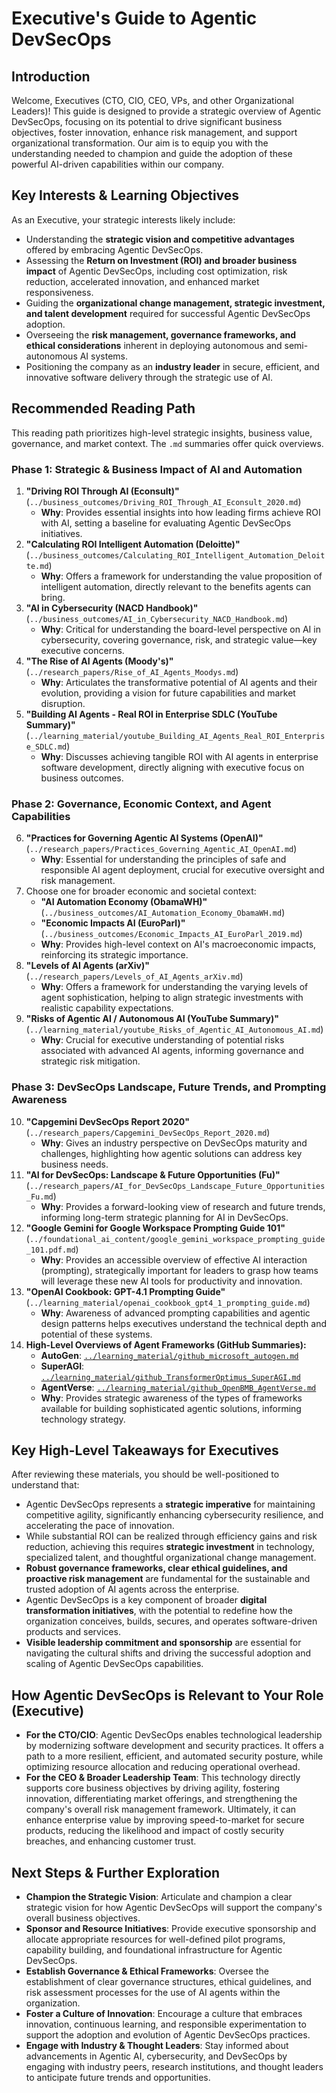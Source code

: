 # Executive's Guide to Agentic DevSecOps

## Introduction
Welcome, Executives (CTO, CIO, CEO, VPs, and other Organizational Leaders)! This guide is designed to provide a strategic overview of Agentic DevSecOps, focusing on its potential to drive significant business objectives, foster innovation, enhance risk management, and support organizational transformation. Our aim is to equip you with the understanding needed to champion and guide the adoption of these powerful AI-driven capabilities within our company.

## Key Interests & Learning Objectives

As an Executive, your strategic interests likely include:
-   Understanding the **strategic vision and competitive advantages** offered by embracing Agentic DevSecOps.
-   Assessing the **Return on Investment (ROI) and broader business impact** of Agentic DevSecOps, including cost optimization, risk reduction, accelerated innovation, and enhanced market responsiveness.
-   Guiding the **organizational change management, strategic investment, and talent development** required for successful Agentic DevSecOps adoption.
-   Overseeing the **risk management, governance frameworks, and ethical considerations** inherent in deploying autonomous and semi-autonomous AI systems.
-   Positioning the company as an **industry leader** in secure, efficient, and innovative software delivery through the strategic use of AI.

## Recommended Reading Path

This reading path prioritizes high-level strategic insights, business value, governance, and market context. The `.md` summaries offer quick overviews.

### Phase 1: Strategic & Business Impact of AI and Automation
1.  **"Driving ROI Through AI (Econsult)"** (`../business_outcomes/Driving_ROI_Through_AI_Econsult_2020.md`)
    *   **Why**: Provides essential insights into how leading firms achieve ROI with AI, setting a baseline for evaluating Agentic DevSecOps initiatives.
2.  **"Calculating ROI Intelligent Automation (Deloitte)"** (`../business_outcomes/Calculating_ROI_Intelligent_Automation_Deloitte.md`)
    *   **Why**: Offers a framework for understanding the value proposition of intelligent automation, directly relevant to the benefits agents can bring.
3.  **"AI in Cybersecurity (NACD Handbook)"** (`../business_outcomes/AI_in_Cybersecurity_NACD_Handbook.md`)
    *   **Why**: Critical for understanding the board-level perspective on AI in cybersecurity, covering governance, risk, and strategic value—key executive concerns.
4.  **"The Rise of AI Agents (Moody's)"** (`../research_papers/Rise_of_AI_Agents_Moodys.md`)
    *   **Why**: Articulates the transformative potential of AI agents and their evolution, providing a vision for future capabilities and market disruption.
5.  **"Building AI Agents - Real ROI in Enterprise SDLC (YouTube Summary)"** (`../learning_material/youtube_Building_AI_Agents_Real_ROI_Enterprise_SDLC.md`)
    *   **Why**: Discusses achieving tangible ROI with AI agents in enterprise software development, directly aligning with executive focus on business outcomes.

### Phase 2: Governance, Economic Context, and Agent Capabilities
6.  **"Practices for Governing Agentic AI Systems (OpenAI)"** (`../research_papers/Practices_Governing_Agentic_AI_OpenAI.md`)
    *   **Why**: Essential for understanding the principles of safe and responsible AI agent deployment, crucial for executive oversight and risk management.
7.  Choose one for broader economic and societal context:
    *   **"AI Automation Economy (ObamaWH)"** (`../business_outcomes/AI_Automation_Economy_ObamaWH.md`)
    *   **"Economic Impacts AI (EuroParl)"** (`../business_outcomes/Economic_Impacts_AI_EuroParl_2019.md`)
    *   **Why**: Provides high-level context on AI's macroeconomic impacts, reinforcing its strategic importance.
8.  **"Levels of AI Agents (arXiv)"** (`../research_papers/Levels_of_AI_Agents_arXiv.md`)
    *   **Why**: Offers a framework for understanding the varying levels of agent sophistication, helping to align strategic investments with realistic capability expectations.
9.  **"Risks of Agentic AI / Autonomous AI (YouTube Summary)"** (`../learning_material/youtube_Risks_of_Agentic_AI_Autonomous_AI.md`)
    *   **Why**: Crucial for executive understanding of potential risks associated with advanced AI agents, informing governance and strategic risk mitigation.

### Phase 3: DevSecOps Landscape, Future Trends, and Prompting Awareness
10. **"Capgemini DevSecOps Report 2020"** (`../research_papers/Capgemini_DevSecOps_Report_2020.md`)
    *   **Why**: Gives an industry perspective on DevSecOps maturity and challenges, highlighting how agentic solutions can address key business needs.
11. **"AI for DevSecOps: Landscape & Future Opportunities (Fu)"** (`../research_papers/AI_for_DevSecOps_Landscape_Future_Opportunities_Fu.md`)
    *   **Why**: Provides a forward-looking view of research and future trends, informing long-term strategic planning for AI in DevSecOps.
12. **"Google Gemini for Google Workspace Prompting Guide 101"** (`../foundational_ai_content/google_gemini_workspace_prompting_guide_101.pdf.md`)
    *   **Why**: Provides an accessible overview of effective AI interaction (prompting), strategically important for leaders to grasp how teams will leverage these new AI tools for productivity and innovation.
13. **"OpenAI Cookbook: GPT-4.1 Prompting Guide"** (`../learning_material/openai_cookbook_gpt4_1_prompting_guide.md`)
    *   **Why**: Awareness of advanced prompting capabilities and agentic design patterns helps executives understand the technical depth and potential of these systems.
14. **High-Level Overviews of Agent Frameworks (GitHub Summaries):**
    *   **AutoGen**: [`../learning_material/github_microsoft_autogen.md`](../learning_material/github_microsoft_autogen.md)
    *   **SuperAGI**: [`../learning_material/github_TransformerOptimus_SuperAGI.md`](../learning_material/github_TransformerOptimus_SuperAGI.md)
    *   **AgentVerse**: [`../learning_material/github_OpenBMB_AgentVerse.md`](../learning_material/github_OpenBMB_AgentVerse.md)
    *   **Why**: Provides strategic awareness of the types of frameworks available for building sophisticated agentic solutions, informing technology strategy.

## Key High-Level Takeaways for Executives

After reviewing these materials, you should be well-positioned to understand that:
-   Agentic DevSecOps represents a **strategic imperative** for maintaining competitive agility, significantly enhancing cybersecurity resilience, and accelerating the pace of innovation.
-   While substantial ROI can be realized through efficiency gains and risk reduction, achieving this requires **strategic investment** in technology, specialized talent, and thoughtful organizational change management.
-   **Robust governance frameworks, clear ethical guidelines, and proactive risk management** are fundamental for the sustainable and trusted adoption of AI agents across the enterprise.
-   Agentic DevSecOps is a key component of broader **digital transformation initiatives**, with the potential to redefine how the organization conceives, builds, secures, and operates software-driven products and services.
-   **Visible leadership commitment and sponsorship** are essential for navigating the cultural shifts and driving the successful adoption and scaling of Agentic DevSecOps capabilities.

## How Agentic DevSecOps is Relevant to Your Role (Executive)

-   **For the CTO/CIO**: Agentic DevSecOps enables technological leadership by modernizing software development and security practices. It offers a path to a more resilient, efficient, and automated security posture, while optimizing resource allocation and reducing operational overhead.
-   **For the CEO & Broader Leadership Team**: This technology directly supports core business objectives by driving agility, fostering innovation, differentiating market offerings, and strengthening the company's overall risk management framework. Ultimately, it can enhance enterprise value by improving speed-to-market for secure products, reducing the likelihood and impact of costly security breaches, and enhancing customer trust.

## Next Steps & Further Exploration

-   **Champion the Strategic Vision**: Articulate and champion a clear strategic vision for how Agentic DevSecOps will support the company's overall business objectives.
-   **Sponsor and Resource Initiatives**: Provide executive sponsorship and allocate appropriate resources for well-defined pilot programs, capability building, and foundational infrastructure for Agentic DevSecOps.
-   **Establish Governance & Ethical Frameworks**: Oversee the establishment of clear governance structures, ethical guidelines, and risk assessment processes for the use of AI agents within the organization.
-   **Foster a Culture of Innovation**: Encourage a culture that embraces innovation, continuous learning, and responsible experimentation to support the adoption and evolution of Agentic DevSecOps practices.
-   **Engage with Industry & Thought Leaders**: Stay informed about advancements in Agentic AI, cybersecurity, and DevSecOps by engaging with industry peers, research institutions, and thought leaders to anticipate future trends and opportunities.
